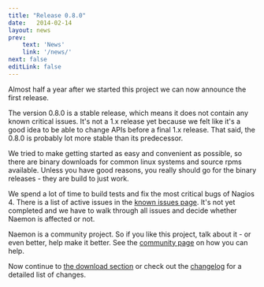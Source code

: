 ```yaml
---
title: "Release 0.8.0"
date:   2014-02-14
layout: news
prev:
    text: 'News'
    link: '/news/'
next: false
editLink: false
---
```


Almost half a year after we started this project we can now announce the first release.

The version 0.8.0 is a stable release, which means it does not contain any
known critical issues. It's not a 1.x release yet because we felt like it's a
good idea to be able to change APIs before a final 1.x release. That said, the
0.8.0 is probably lot more stable than its predecessor.

We tried to make getting started as easy and convenient as possible, so there are binary downloads
for common linux systems and source rpms available. Unless you have good reasons,
you really should go for the binary releases - they are build to just work.

We spend a lot of time to build tests and fix the most critical bugs of Nagios 4. There
is a list of active issues in the [known issues page](/documentation/usersguide/knownissues.html). It's not yet
completed and we have to walk through all issues and decide whether Naemon is affected
or not.

Naemon is a community project. So if you like this project, talk about it - or even better,
help make it better. See the [community page](/community) on how you can help.

Now continue to [the download section](/download) or check out the [changelog](/documentation/usersguide/whatsnew) for
a detailed list of changes.
